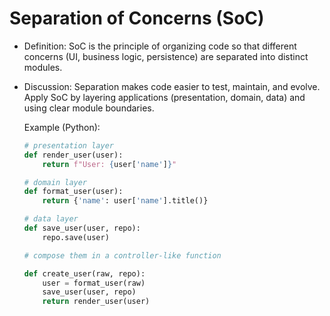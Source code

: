 # Separation of Concerns (SoC)

- Definition: SoC is the principle of organizing code so that different concerns (UI, business logic, persistence) are separated into distinct modules.
- Discussion: Separation makes code easier to test, maintain, and evolve. Apply SoC by layering applications (presentation, domain, data) and using clear module boundaries.

  Example (Python):

  ```python
  # presentation layer
  def render_user(user):
      return f"User: {user['name']}"
  
  # domain layer
  def format_user(user):
      return {'name': user['name'].title()}
  
  # data layer
  def save_user(user, repo):
      repo.save(user)
  
  # compose them in a controller-like function
  
  def create_user(raw, repo):
      user = format_user(raw)
      save_user(user, repo)
      return render_user(user)
  ```
